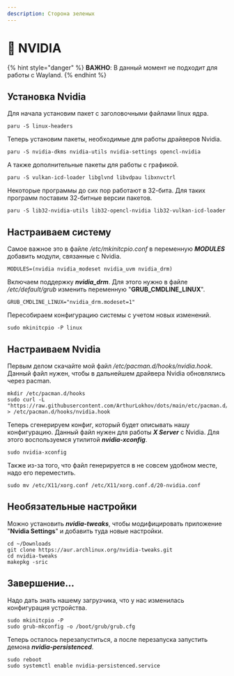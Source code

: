 ```yaml
---
description: Сторона зеленых
---
```


# 📗 NVIDIA

{% hint style="danger" %}
**ВАЖНО**: В данный момент не подходит для работы с Wayland.&#x20;
{% endhint %}

## Установка Nvidia

Для начала установим пакет с заголовочными файлами linux ядра.

```shell
paru -S linux-headers
```

Теперь установим пакеты, необходимые для работы драйверов Nvidia.

```shell
paru -S nvidia-dkms nvidia-utils nvidia-settings opencl-nvidia
```

А также дополнительные пакеты для работы с графикой.

```shell
paru -S vulkan-icd-loader libglvnd libvdpau libxnvctrl
```

Некоторые программы до сих пор работают в 32-бита. Для таких программ поставим 32-битные версии пакетов.

```shell
paru -S lib32-nvidia-utils lib32-opencl-nvidia lib32-vulkan-icd-loader
```

## Настраиваем систему

Самое важное это в файле _/etc/mkinitcpio.conf_ в переменную _**MODULES**_ добавить модули, связанные с Nvidia.

```shell
MODULES=(nvidia nvidia_modeset nvidia_uvm nvidia_drm)
```

Включаем поддержку _**nvidia\_drm**_. Для этого нужно в файле _/etc/default/grub_ изменить переменную "**GRUB\_CMDLINE\_LINUX**".&#x20;

```shell
GRUB_CMDLINE_LINUX="nvidia_drm.modeset=1"
```

Пересобираем конфигурацию системы с учетом новых изменений.

```shell
sudo mkinitcpio -P linux
```

## Настраиваем Nvidia

Первым делом скачайте мой файл _/etc/pacman.d/hooks/nvidia.hook_. Данный файл нужен, чтобы в дальнейшем драйвера Nvidia обновлялись через pacman.&#x20;

```shell
mkdir /etc/pacman.d/hooks
sudo curl -L "https://raw.githubusercontent.com/ArthurLokhov/dots/main/etc/pacman.d/hooks/nvidia.hook" > /etc/pacman.d/hooks/nvidia.hook
```

Теперь сгенерируем конфиг, который будет описывать нашу конфигурацию. Данный файл нужен для работы _**X Server**_ с Nvidia. Для этого воспользуемся утилитой _**nvidia-xconfig**_.&#x20;

```shell
sudo nvidia-xconfig
```

Также из-за того, что файл генерируется в не совсем удобном месте, надо его переместить.

```shell
sudo mv /etc/X11/xorg.conf /etc/X11/xorg.conf.d/20-nvidia.conf
```

## Необязательные настройки

Можно установить _**nvidia-tweaks**_, чтобы модифицировать приложение "**Nvidia Settings**" и добавить туда новые настройки.

```shell
cd ~/Downloads
git clone https://aur.archlinux.org/nvidia-tweaks.git
cd nvidia-tweaks
makepkg -sric
```

## Завершение...

Надо дать знать нашему загрузчика, что у нас изменилась конфигурация устройства.

```shell
sudo mkinitcpio -P
sudo grub-mkconfig -o /boot/grub/grub.cfg
```

Теперь осталось перезапуститься, а после перезапуска запустить демона _**nvidia-persistenced**_.

```shell
sudo reboot
sudo systemctl enable nvidia-persistenced.service
```
